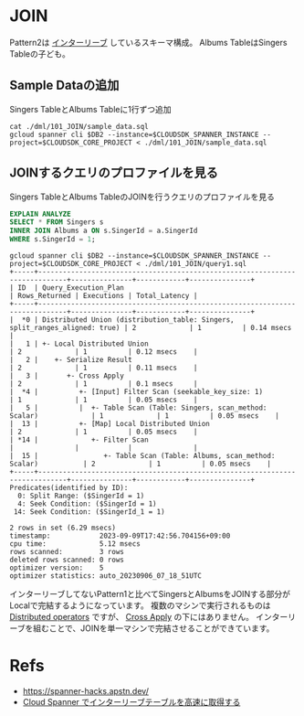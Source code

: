 # JOIN

Pattern2は [インターリーブ](https://cloud.google.com/spanner/docs/schema-and-data-model?hl=en#parent-child) しているスキーマ構成。
Albums TableはSingers Tableの子ども。

## Sample Dataの追加

Singers TableとAlbums Tableに1行ずつ追加

```
cat ./dml/101_JOIN/sample_data.sql
gcloud spanner cli $DB2 --instance=$CLOUDSDK_SPANNER_INSTANCE --project=$CLOUDSDK_CORE_PROJECT < ./dml/101_JOIN/sample_data.sql
```

## JOINするクエリのプロファイルを見る

Singers TableとAlbums TableのJOINを行うクエリのプロファイルを見る

``` query1.sql
EXPLAIN ANALYZE
SELECT * FROM Singers s
INNER JOIN Albums a ON s.SingerId = a.SingerId
WHERE s.SingerId = 1;
```

```
gcloud spanner cli $DB2 --instance=$CLOUDSDK_SPANNER_INSTANCE --project=$CLOUDSDK_CORE_PROJECT < ./dml/101_JOIN/query1.sql
+-----+-----------------------------------------------------------------------------+---------------+------------+---------------+
| ID  | Query_Execution_Plan                                                        | Rows_Returned | Executions | Total_Latency |
+-----+-----------------------------------------------------------------------------+---------------+------------+---------------+
|  *0 | Distributed Union (distribution_table: Singers, split_ranges_aligned: true) | 2             | 1          | 0.14 msecs    |
|   1 | +- Local Distributed Union                                                  | 2             | 1          | 0.12 msecs    |
|   2 |    +- Serialize Result                                                      | 2             | 1          | 0.11 msecs    |
|   3 |       +- Cross Apply                                                        | 2             | 1          | 0.1 msecs     |
|  *4 |          +- [Input] Filter Scan (seekable_key_size: 1)                      | 1             | 1          | 0.05 msecs    |
|   5 |          |  +- Table Scan (Table: Singers, scan_method: Scalar)             | 1             | 1          | 0.05 msecs    |
|  13 |          +- [Map] Local Distributed Union                                   | 2             | 1          | 0.05 msecs    |
| *14 |             +- Filter Scan                                                  |               |            |               |
|  15 |                +- Table Scan (Table: Albums, scan_method: Scalar)           | 2             | 1          | 0.05 msecs    |
+-----+-----------------------------------------------------------------------------+---------------+------------+---------------+
Predicates(identified by ID):
  0: Split Range: ($SingerId = 1)
  4: Seek Condition: ($SingerId = 1)
 14: Seek Condition: ($SingerId_1 = 1)

2 rows in set (6.29 msecs)
timestamp:            2023-09-09T17:42:56.704156+09:00
cpu time:             5.12 msecs
rows scanned:         3 rows
deleted rows scanned: 0 rows
optimizer version:    5
optimizer statistics: auto_20230906_07_18_51UTC
```

インターリーブしてないPattern1と比べてSingersとAlbumsをJOINする部分がLocalで完結するようになっています。
複数のマシンで実行されるものは [Distributed operators](https://cloud.google.com/spanner/docs/query-execution-operators?hl=en#distributed_operators) ですが、 [Cross Apply](https://cloud.google.com/spanner/docs/query-execution-operators?hl=en#cross-apply) の下にはありません。
インターリーブを組むことで、JOINを単一マシンで完結させることができています。

# Refs

* https://spanner-hacks.apstn.dev/
* [Cloud Spanner でインターリーブテーブルを高速に取得する](https://medium.com/google-cloud-jp/cloud-spanner-%E3%81%A7%E3%82%A4%E3%83%B3%E3%82%BF%E3%83%BC%E3%83%AA%E3%83%BC%E3%83%96%E3%83%86%E3%83%BC%E3%83%96%E3%83%AB%E3%82%92%E9%AB%98%E9%80%9F%E3%81%AB%E5%8F%96%E5%BE%97%E3%81%99%E3%82%8B-2a955b061d3)